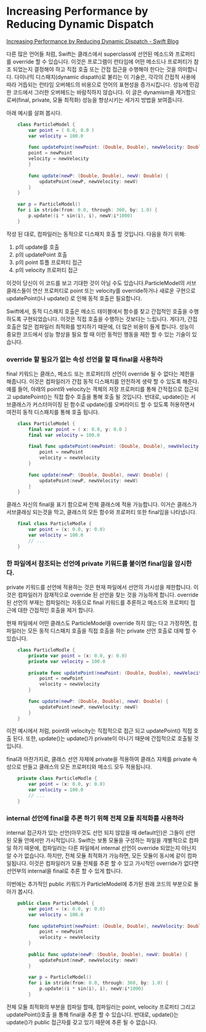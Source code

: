 # Increasing Performance by Reducing Dynamic Dispatch

[Increasing Performance by Reducing Dynamic Dispatch - Swift Blog](https://developer.apple.com/swift/blog/?id=27)

다른 많은 언어들 처럼, Swift는 클래스에서 superclass에 선언된 메소드와 프로퍼티를 override 할 수 있습니다. 이것은 프로그램이 런타임에 어떤 메소드나 프로퍼티가 참조 되었는지 결정해야 하고 직접 호출 또는 간접 접근을 수행해야 한다는 것을 의미합니다. 다이나믹 디스패치(dynamic dispath)로 불리는 이 기술은, 각각의 간접적 사용에 따라 거듭되는 런타임 오버헤드의 비용으로 언어의 표현성을 증가시킵니다. 성능에 민감한 코드에서 그러한 오버헤드는 바람직하지 않습니다. 이 글은 dynamism을 제거함으로써(final, private, 모듈 최적화) 성능을 향상시키는 세가지 방법을 보여줍니다. 

아래 예시를 살펴 봅시다.
```swift
    class ParticleModel {
    	var point = ( 0.0, 0.0 )
    	var velocity = 100.0
    
    	func updatePoint(newPoint: (Double, Double), newVelocity: Double) {
    	point = newPoint
    	velocity = newVelocity
    	}
    
    	func update(newP: (Double, Double), newV: Double) {
    		updatePoint(newP, newVelocity: newV)
    	}
    }
    
    var p = ParticleModel()
    for i in stride(from: 0.0, through: 360, by: 1.0) {
    	p.update((i * sin(i), i), newV:i*1000)
    }
```
작성 된 대로, 컴파일러는 동적으로 디스패치 호출 할 것입니다. 다음을 하기 위해:

1. p의 update를 호출
2. p의 updatePoint 호출
3. p의 point 튜플 프로퍼티 접근
4. p의 velocity 프로퍼티 접근

이것이 당신이 이 코드를 보고 기대한 것이 아닐 수도 있습니다.ParticleModel의 서브클래스들이 연산 프로퍼티로 point 또는 velocity를 override하거나 새로운 구현으로 updatePoint()나 update() 로 인해 동적 호출은  필요합니다.

Swift에서, 동적 디스패치 호출은 메소드 테이블에서 함수를 찾고 간접적인 호출을 수행하도록 구현되었습니다. 이것은 직접 호출을 수행하는 것보다는 느립니다. 게다가, 간접 호출은 많은 컴파일러 최적화를 방지하기 때문에, 더 많은 비용이 들게 합니다. 성능이 중요한 코드에서 성능 향상을 필요 할 때 이런 동적인 행동을 제한 할 수 있는 기술이 있습니다. 

### override 할 필요가 없는 속성 선언을 할 때 final을 사용하라

final 키워드는 클래스, 메소드 또는 프로퍼티의 선언이 override 될 수 없다는 제한을 해줍니다. 이것은 컴파일러가 간접 동적 디스패치를 안전하게 생략 할 수 있도록 해준다. 예를 들어, 아래의 point와 velocity는 객체의 저장 프로퍼티를 통해 간적접으로 접근되고 updatePoint()는 직접 함수 호출을 통해 호출 될 것입니다. 반대로, update()는 서브클래스가 커스터마이징 된 함수로 update()를 오버라이드 할 수 있도록 허용하면서 여전히 동적 디스패치를 통해 호출 됩니다.
```swift
    class ParticleModel {
    	final var point = ( x: 0.0, y: 0.0 )
    	final var velocity = 100.0
    
    	final func updatePoint(newPoint: (Double, Double), newVelocity: Double) {
    		point = newPoint
    		velocity = newVelocity
    	}
    
    	func update(newP: (Double, Double), newV: Double) {
    		updatePoint(newP, newVelocity: newV)
    	}
    }
```

클래스 자신의 final을 표기 함으로써 전체 클래스에 적용 가능합니다. 이거슨 클래스가 서브클래싱 되는것을 막고, 클래스의 모든 함수와 프로퍼티 또한 final임을 나타냅니다.
```swift
    final class ParticleModle {
    	var point = (x: 0.0, y: 0.0)
    	var velocity = 100.0
    	// ...
    }
```

### 한 파일에서 참조되는 선언에 private 키워드를 붙이면 final임을 암시한다.

private 키워드를 선언에 적용하는 것은 현재 파일에서 선언의 가시성을 제한합니다. 이것은 컴파일러가 잠재적으로 override 된 선언을 찾는 것을 가능하게 합니다. override 된 선언의 부재는 컴파일러는 자동으로 final 키워드를 추론하고 메소드와 프로퍼티 접근에 대한 간접적인 호출을 제거 합니다. 

현재 파일에서 어떤 클래스도 ParticleModel을 override 하지 않는 다고 가정하면, 컴파일러는 모든 동적 디스패치 호출을  직접 호출을 하는 private 선언 호출로 대체 할 수 있습니다.
```swift
    class ParticleModle {
    	private var point = (x: 0.0, y: 0.0)
    	private var velocity = 100.0
    
    	private func updatePoint(newPoint: (Double, Double), newVelocity: Double) {
    		point = newPoint
    		velocity = newVelocity
    	}
    	
    	func update(newP: (Double, Double), newV: Double) {
    		updatePoint(newP, newVelocity: newV)
    	}
    }
```
이전 예시에서 처럼, point와 velocity는 직접적으로 접근 되고 updatePoint() 직접 호출 된다. 또한, update()는 update()가 private이 아니기 때문에 간접적으로 호출될 것입니다.

final과 마찬가지로, 클래스 선언 자체에 private을 적용하여 클래스 자체를 private 속성으로 만들고 클래스의 모든 프로퍼티와 메소드 모두 적용됩니다.
```swift
    private class ParticleModle {
    	var point = (x: 0.0, y: 0.0)
    	var velocity = 100.0
    	// ...
    }
```

### internal 선언에 final을 추론 하기 위해 전체 모듈 최적화를 사용하라

internal 접근자가 있는 선언(아무것도 선언 되지 않았을 때 default인)은 그들이 선언 된 모듈 안에서만 가시적입니다. Swift는 보통 모듈을 구성하는 파일을 개별적으로 컴파일 하기 때문에, 컴파일러는 다른 파일에서 internal 선언이 override 되었는지 아닌지 알 수가 없습니다. 하지만, 전체 모듈 최적화가 가능하면, 모든 모듈이 동시에 같이 컴파일됩니다. 이것은 컴파일러가 모듈 전체를 추론 할 수 있고 가시적인 override가 없다면 선언부의 internal을 final로 추론 할 수 있게 합니다.

이번에는 추가적인 public 키워드가 ParticleModel에 추가된 원래 코드의 부분으로 돌아가 봅시다.
```swift
    public class ParticleModel {
    	var point = (x: 0.0, y: 0.0)
    	var velocity = 100.0
    	
    	func updatePoint(newPoint: (Double, Double), newVelocity: Double) {
    		point = newPoint
    		velocity = newVelocity
    	}
    	
    	public func update(newP: (Double, Double), newV: Double) {
    		updatePoint(newP, newVelocity: newV)
    	}
    	
    	var p = ParticleModel()
    	for i in stride(from: 0.0, through: 360, by: 1.0) {
    		p.update((i * sin(i), i), newV:i*1000)
    	}
```

전체 모듈 최적화의 부분을 컴파일 할때, 컴파일러는 point, velocity 프로퍼티 그리고 updatePoint()호출 을 통해 final을 추론 할 수 있습니다. 반대로, update()는 update()가 public 접근자를 갖고 있기 때문에 추론 될 수 없습니다.


